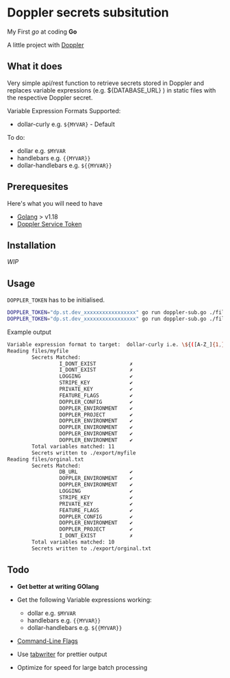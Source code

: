 # Doppler secrets subsitution

My First *go* at coding **Go** 

A little project with [Doppler](https://www.doppler.com/)

## What it does

Very simple api/rest function to retrieve secrets stored in Doppler and
replaces variable expressions (e.g. ${DATABASE_URL} ) in static files with the
respective Doppler secret.

Variable Expression Formats Supported:

 * dollar-curly      e.g. `${MYVAR}` - Default

To do:
 * dollar            e.g. `$MYVAR`
 * handlebars        e.g. `{{MYVAR}}`
 * dollar-handlebars e.g. `${{MYVAR}}`

## Prerequesites
Here's what you will need to have

 * [Golang](https://go.dev/dl/) > v1.18
 * [Doppler Service Token](https://docs.doppler.com/docs/service-tokens)

## Installation

*WIP*

## Usage

`DOPPLER_TOKEN` has to be initialised.

```bash
DOPPLER_TOKEN="dp.st.dev_xxxxxxxxxxxxxxxxx" go run doppler-sub.go ./files ./export dollar-curly
DOPPLER_TOKEN="dp.st.dev_xxxxxxxxxxxxxxxxx" go run doppler-sub.go ./files ./export
```

Example output
```bash
Variable expression format to target:  dollar-curly i.e. \${([A-Z_]{1,}[A-Z0-9_].*?)}
Reading files/myfile
        Secrets Matched:
                 I_DONT_EXIST           ✗
                 I_DONT_EXIST           ✗
                 LOGGING                ✔
                 STRIPE_KEY             ✔
                 PRIVATE_KEY            ✔
                 FEATURE_FLAGS          ✔
                 DOPPLER_CONFIG         ✔
                 DOPPLER_ENVIRONMENT    ✔
                 DOPPLER_PROJECT        ✔
                 DOPPLER_ENVIRONMENT    ✔
                 DOPPLER_ENVIRONMENT    ✔
                 DOPPLER_ENVIRONMENT    ✔
                 DOPPLER_ENVIRONMENT    ✔
        Total variables matched: 11
        Secrets written to ./export/myfile
Reading files/orginal.txt
        Secrets Matched:
                 DB_URL                 ✔
                 DOPPLER_ENVIRONMENT    ✔
                 DOPPLER_ENVIRONMENT    ✔
                 LOGGING                ✔
                 STRIPE_KEY             ✔
                 PRIVATE_KEY            ✔
                 FEATURE_FLAGS          ✔
                 DOPPLER_CONFIG         ✔
                 DOPPLER_ENVIRONMENT    ✔
                 DOPPLER_PROJECT        ✔
                 I_DONT_EXIST           ✗
        Total variables matched: 10
        Secrets written to ./export/orginal.txt
```

## Todo

 * **Get better at writing GOlang**
 * Get the following Variable expressions working:
   * dollar            e.g. `$MYVAR`
   * handlebars        e.g. `{{MYVAR}}`
   * dollar-handlebars e.g. `${{MYVAR}}`

* [Command-Line Flags](https://gobyexample.com/command-line-flags)
* Use [tabwriter](https://pkg.go.dev/text/tabwriter) for prettier output
* Optimize for speed for large batch processing